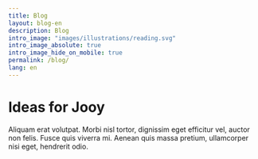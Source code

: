 ```yaml
---
title: Blog
layout: blog-en
description: Blog
intro_image: "images/illustrations/reading.svg"
intro_image_absolute: true
intro_image_hide_on_mobile: true
permalink: /blog/
lang: en
---
```


# Ideas for Jooy

Aliquam erat volutpat. Morbi nisl tortor, dignissim eget efficitur vel, auctor non felis. Fusce quis viverra mi. Aenean quis massa pretium, ullamcorper nisi eget, hendrerit odio.
